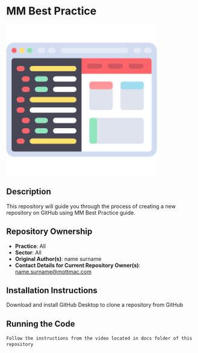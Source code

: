 # MM Best Practice
<img src="/new_image.PNG" width="400">

## Description
This repository will guide you through the process of creating a new repository on GitHub using MM Best Practice guide.

## Repository Ownership
* **Practice**: All
* **Sector**: All
* **Original Author(s)**: name surname
* **Contact Details for Current Repository Owner(s)**: name.surname@mottmac.com
## Installation Instructions
Download and install GitHub Desktop to clone a repository from GitHub

## Running the Code


```
Follow the instructions from the video located in docs folder of this repository
```
